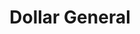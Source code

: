 ---
title: "Dollar General"
url: /amarillo/dollar-general-east-amarillo-boulevard-2/
shop: variety store
---